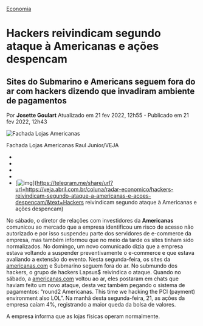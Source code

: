 

[Economia](https://veja.abril.com.br/economia)

# Hackers reivindicam segundo ataque à Americanas e ações despencam

## Sites do Submarino e Americans seguem fora do ar com hackers dizendo que invadiram ambiente de pagamentos

Por **Josette Goulart** Atualizado em 21 fev 2022, 12h55 - Publicado em 21 fev 2022, 12h43

![Fachada Lojas Americanas](https://veja.abril.com.br/wp-content/uploads/2016/06/lojas-americanas-20071001-03-original4.jpeg)

Fachada Lojas Americanas Raul Junior/VEJA

- 
- 
- 
- 
- [![img](https://veja.abril.com.br/wp-content/themes/abril-master2/inc/images/telegram.svg)](https://telegram.me/share/url?url=https://veja.abril.com.br/coluna/radar-economico/hackers-reivindicam-segundo-ataque-a-americanas-e-acoes-despencam/&text=Hackers reivindicam segundo ataque à Americanas e ações despencam)

No sábado, o diretor de relações com investidores da **Americanas** comunicou ao mercado que a empresa identificou um risco de acesso não autorizado e por isso suspendeu parte dos servidores de e-commerce da empresa, mas também informou que no meio da tarde os sites tinham sido normalizados. No domingo, um novo comunicado dizia que a empresa estava voltando a suspender preventivamente o e-commerce e que estava avaliando a extensão do evento. Nesta segunda-feira, os sites da [americanas.com](http://americanas.com/) e Submarino seguem fora do ar. No submundo dos hackers, o grupo de hackers Lapsus$ reivindica o ataque. Quando no sábado, a [americanas.com](http://americanas.com/) voltou ao ar, eles postaram em chats que haviam feito um novo ataque, desta vez também pegando o sistema de pagamentos: “round2 Americanas. This time we hacking the PCI (payment) environment also LOL”. Na manhã desta segunda-feira, 21, as ações da empresa caíam 4%, registrando a maior queda da bolsa de valores. 

A empresa informa que as lojas físicas operam normalmente.
